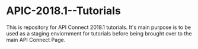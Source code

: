 # APIC-2018.1--Tutorials
This is repository for API Connect 2018.1 tutorials. 
It's main purpose is to be used as a staging enviornment for tutorials before being brought over to the main API Connect Page.

